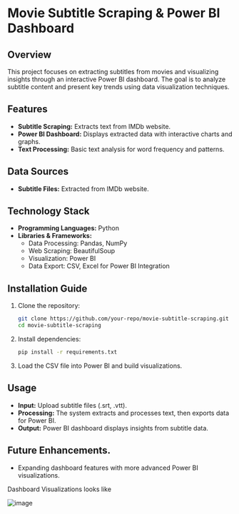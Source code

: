 # Movie Subtitle Scraping & Power BI Dashboard

## Overview
This project focuses on extracting subtitles from movies and visualizing insights through an interactive Power BI dashboard. The goal is to analyze subtitle content and present key trends using data visualization techniques.

## Features
- **Subtitle Scraping:** Extracts text from IMDb website.
- **Power BI Dashboard:** Displays extracted data with interactive charts and graphs.
- **Text Processing:** Basic text analysis for word frequency and patterns.

## Data Sources
- **Subtitle Files:** Extracted from IMDb website.

## Technology Stack
- **Programming Languages:** Python
- **Libraries & Frameworks:**
  - Data Processing: Pandas, NumPy
  - Web Scraping: BeautifulSoup
  - Visualization: Power BI
  - Data Export: CSV, Excel for Power BI Integration

## Installation Guide
1. Clone the repository:
   ```sh
   git clone https://github.com/your-repo/movie-subtitle-scraping.git
   cd movie-subtitle-scraping
   ```
2. Install dependencies:
   ```sh
   pip install -r requirements.txt

   ```
3. Load the CSV file into Power BI and build visualizations.

## Usage
- **Input:** Upload subtitle files (.srt, .vtt).
- **Processing:** The system extracts and processes text, then exports data for Power BI.
- **Output:** Power BI dashboard displays insights from subtitle data.

## Future Enhancements.
- Expanding dashboard features with more advanced Power BI visualizations.

Dashboard Visualizations looks like

![image](https://github.com/user-attachments/assets/8849c3f5-1515-4aaf-9c7b-37d288c26a34)


